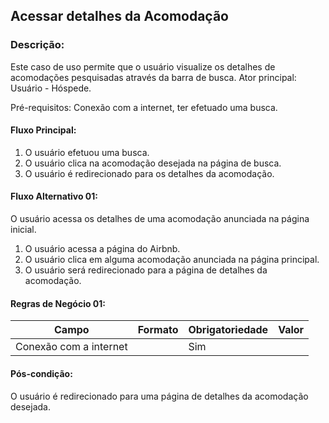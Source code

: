 ## Acessar detalhes da Acomodação

### Descrição:
Este caso de uso permite que o usuário visualize os detalhes de acomodações pesquisadas através da barra de busca.
Ator principal: Usuário - Hóspede.

Pré-requisitos: Conexão com a internet, ter efetuado uma busca.


####  Fluxo Principal:
1. O usuário efetuou uma busca.
2. O usuário clica na acomodação desejada na página de busca.
3. O usuário é redirecionado para os detalhes da acomodação.

#### Fluxo Alternativo 01:
O usuário acessa os detalhes de uma acomodação anunciada na página inicial.
1. O usuário acessa a página do Airbnb.
2. O usuário clica em alguma acomodação anunciada na página principal.
3. O usuário será redirecionado para a página de detalhes da acomodação.


#### Regras de Negócio 01:

| Campo                  | Formato | Obrigatoriedade | Valor                           |
|------------------------|---------|-----------------|---------------------------------|
| Conexão com a internet |         | Sim             |  | |   


#### Pós-condição:
O usuário é redirecionado para uma página de detalhes da acomodação desejada.
